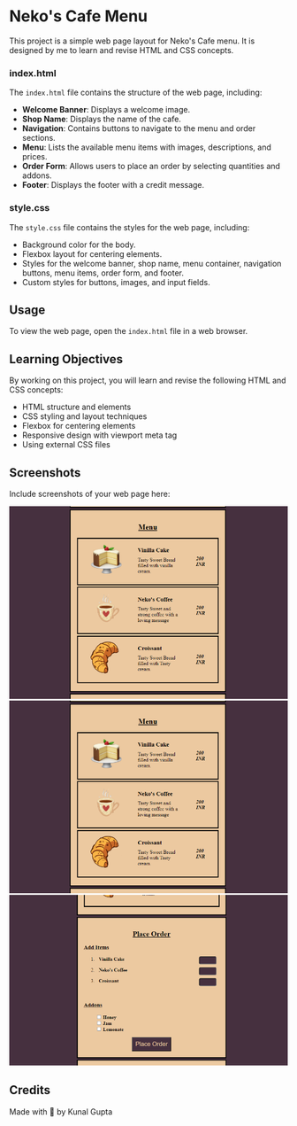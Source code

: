 # Neko's Cafe Menu

This project is a simple web page layout for Neko's Cafe menu. It is designed by me to learn and revise HTML and CSS concepts.

### index.html

The `index.html` file contains the structure of the web page, including:

- **Welcome Banner**: Displays a welcome image.
- **Shop Name**: Displays the name of the cafe.
- **Navigation**: Contains buttons to navigate to the menu and order sections.
- **Menu**: Lists the available menu items with images, descriptions, and prices.
- **Order Form**: Allows users to place an order by selecting quantities and addons.
- **Footer**: Displays the footer with a credit message.

### style.css

The `style.css` file contains the styles for the web page, including:

- Background color for the body.
- Flexbox layout for centering elements.
- Styles for the welcome banner, shop name, menu container, navigation buttons, menu items, order form, and footer.
- Custom styles for buttons, images, and input fields.

## Usage

To view the web page, open the `index.html` file in a web browser.

## Learning Objectives

By working on this project, you will learn and revise the following HTML and CSS concepts:

- HTML structure and elements
- CSS styling and layout techniques
- Flexbox for centering elements
- Responsive design with viewport meta tag
- Using external CSS files

## Screenshots

Include screenshots of your web page here:

![Welcome Banner](images\menu.png)
![Menu](images\menu.png)
![Order Form](images\order.png)

## Credits

Made with 💓 by Kunal Gupta